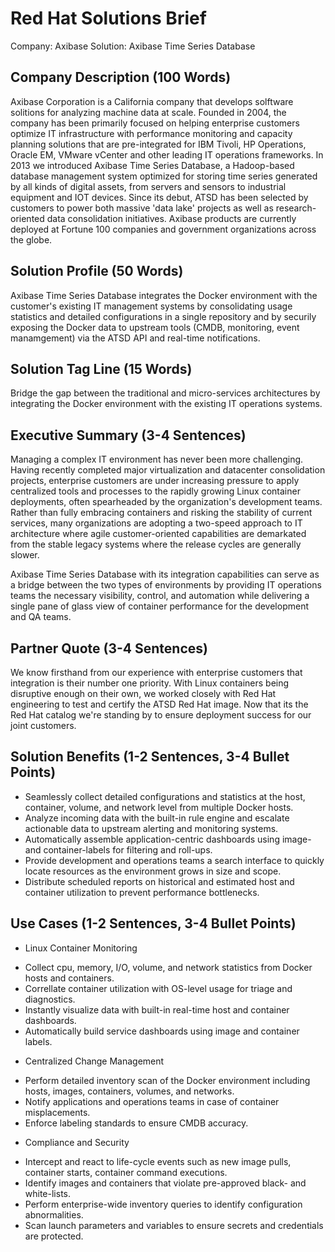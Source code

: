 # Red Hat Solutions Brief

Company: Axibase
Solution: Axibase Time Series Database

## Company Description (100 Words)

Axibase Corporation is a California company that develops solftware solitions for analyzing machine data at scale. Founded in 2004, the company has been primarily focused on helping enterprise customers optimize IT infrastructure with performance monitoring and capacity planning solutions that are pre-integrated for IBM Tivoli, HP Operations, Oracle EM, VMware vCenter and other leading IT operations frameworks. In 2013 we introduced Axibase Time Series Database, a Hadoop-based database management system optimized for storing time series generated by all kinds of digital assets, from servers and sensors to industrial equipment and IOT devices. Since its debut, ATSD has been selected by customers to power both massive 'data lake' projects as well as research-oriented data consolidation initiatives. Axibase products are currently deployed at Fortune 100 companies and government organizations across the globe. 

## Solution Profile (50 Words)

Axibase Time Series Database integrates the Docker environment with the customer's existing IT management systems by consolidating usage statistics and detailed configurations in a single repository and by securily exposing the Docker data to upstream tools (CMDB, monitoring, event manamgement) via the ATSD API and real-time notifications.

## Solution Tag Line (15 Words)

Bridge the gap between the traditional and micro-services architectures by integrating the Docker environment with the existing IT operations systems.

## Executive Summary (3-4 Sentences)

Managing a complex IT environment has never been more challenging. Having recently completed major virtualization and datacenter consolidation projects, enterprise customers are under increasing pressure to apply centralized tools and processes to the rapidly growing Linux container deployments, often spearheaded by the organization's development teams. Rather than fully embracing containers and risking the stability of current services, many organizations are adopting a two-speed approach to IT architecture where agile customer-oriented capabilities are demarkated from the stable legacy systems where the release cycles are generally slower.

Axibase Time Series Database with its integration capabilities can serve as a bridge between the two types of environments by providing IT operations teams the necessary visibility, control, and automation while delivering a single pane of glass view of container performance for the development and QA teams.

## Partner Quote (3-4 Sentences)

We know firsthand from our experience with enterprise customers that integration is their number one priority. With Linux containers being disruptive enough on their own, we worked closely with Red Hat engineering to test and certify the ATSD Red Hat image. Now that its the Red Hat catalog we're standing by to ensure deployment success for our joint customers.

## Solution Benefits (1-2 Sentences, 3-4 Bullet Points)

* Seamlessly collect detailed configurations and statistics at the host, container, volume, and network level from multiple Docker hosts.
* Analyze incoming data with the built-in rule engine and escalate actionable data to upstream alerting and monitoring systems.
* Automatically assemble application-centric dashboards using image- and container-labels for filtering and roll-ups.
* Provide development and operations teams a search interface to quickly locate resources as the environment grows in size and scope.
* Distribute scheduled reports on historical and estimated host and container utilization to prevent performance bottlenecks.

## Use Cases (1-2 Sentences, 3-4 Bullet Points)

* Linux Container Monitoring
- Collect cpu, memory, I/O, volume, and network statistics from Docker hosts and containers.
- Correllate container utilization with OS-level usage for triage and diagnostics.
- Instantly visualize data with built-in real-time host and container dashboards.
- Automatically build service dashboards using image and container labels.

* Centralized Change Management
- Perform detailed inventory scan of the Docker environment including hosts, images, containers, volumes, and networks.
- Notify applications and operations teams in case of container misplacements.
- Enforce labeling standards to ensure CMDB accuracy.

* Compliance and Security
- Intercept and react to life-cycle events such as new image pulls, container starts, container command executions.
- Identify images and containers that violate pre-approved black- and white-lists.
- Perform enterprise-wide inventory queries to identify configuration abnormalities.
- Scan launch parameters and variables to ensure secrets and credentials are protected.

